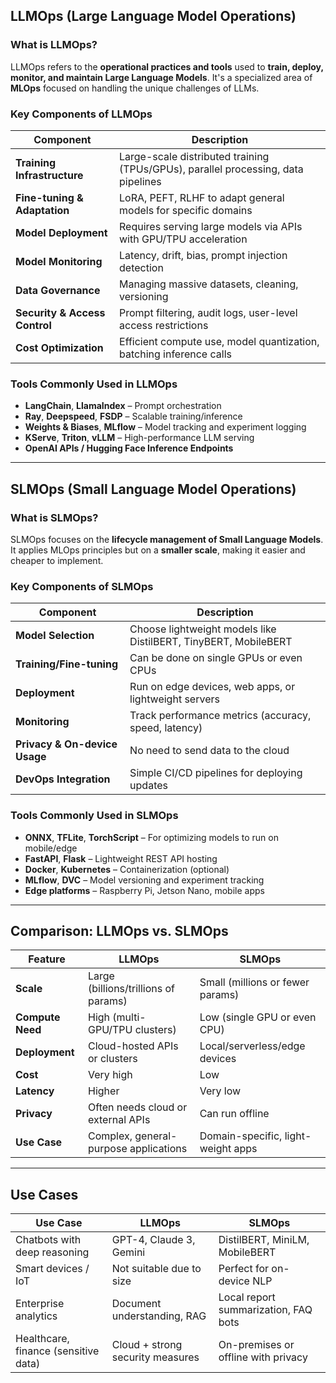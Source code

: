 ## **LLMOps (Large Language Model Operations)**

### **What is LLMOps?**

LLMOps refers to the **operational practices and tools** used to **train, deploy, monitor, and maintain Large Language Models**. It's a specialized area of **MLOps** focused on handling the unique challenges of LLMs.

### **Key Components of LLMOps**

| Component                     | Description                                                                       |
| ----------------------------- | --------------------------------------------------------------------------------- |
| **Training Infrastructure**   | Large-scale distributed training (TPUs/GPUs), parallel processing, data pipelines |
| **Fine-tuning & Adaptation**  | LoRA, PEFT, RLHF to adapt general models for specific domains                     |
| **Model Deployment**          | Requires serving large models via APIs with GPU/TPU acceleration                  |
| **Model Monitoring**          | Latency, drift, bias, prompt injection detection                                  |
| **Data Governance**           | Managing massive datasets, cleaning, versioning                                   |
| **Security & Access Control** | Prompt filtering, audit logs, user-level access restrictions                      |
| **Cost Optimization**         | Efficient compute use, model quantization, batching inference calls               |

### **Tools Commonly Used in LLMOps**

* **LangChain**, **LlamaIndex** – Prompt orchestration
* **Ray**, **Deepspeed**, **FSDP** – Scalable training/inference
* **Weights & Biases**, **MLflow** – Model tracking and experiment logging
* **KServe**, **Triton**, **vLLM** – High-performance LLM serving
* **OpenAI APIs / Hugging Face Inference Endpoints**

---

## **SLMOps (Small Language Model Operations)**

### **What is SLMOps?**

SLMOps focuses on the **lifecycle management of Small Language Models**. It applies MLOps principles but on a **smaller scale**, making it easier and cheaper to implement.

### **Key Components of SLMOps**

| Component                     | Description                                                     |
| ----------------------------- | --------------------------------------------------------------- |
| **Model Selection**           | Choose lightweight models like DistilBERT, TinyBERT, MobileBERT |
| **Training/Fine-tuning**      | Can be done on single GPUs or even CPUs                         |
| **Deployment**                | Run on edge devices, web apps, or lightweight servers           |
| **Monitoring**                | Track performance metrics (accuracy, speed, latency)            |
| **Privacy & On-device Usage** | No need to send data to the cloud                               |
| **DevOps Integration**        | Simple CI/CD pipelines for deploying updates                    |

### **Tools Commonly Used in SLMOps**

* **ONNX**, **TFLite**, **TorchScript** – For optimizing models to run on mobile/edge
* **FastAPI**, **Flask** – Lightweight REST API hosting
* **Docker**, **Kubernetes** – Containerization (optional)
* **MLflow**, **DVC** – Model versioning and experiment tracking
* **Edge platforms** – Raspberry Pi, Jetson Nano, mobile apps

---

## **Comparison: LLMOps vs. SLMOps**

| Feature          | **LLMOps**                            | **SLMOps**                         |
| ---------------- | ------------------------------------- | ---------------------------------- |
| **Scale**        | Large (billions/trillions of params)  | Small (millions or fewer params)   |
| **Compute Need** | High (multi-GPU/TPU clusters)         | Low (single GPU or even CPU)       |
| **Deployment**   | Cloud-hosted APIs or clusters         | Local/serverless/edge devices      |
| **Cost**         | Very high                             | Low                                |
| **Latency**      | Higher                                | Very low                           |
| **Privacy**      | Often needs cloud or external APIs    | Can run offline                    |
| **Use Case**     | Complex, general-purpose applications | Domain-specific, light-weight apps |

---

## Use Cases

| Use Case                             | LLMOps                           | SLMOps                               |
| ------------------------------------ | -------------------------------- | ------------------------------------ |
| Chatbots with deep reasoning         | GPT-4, Claude 3, Gemini          | DistilBERT, MiniLM, MobileBERT       |
| Smart devices / IoT                  | Not suitable due to size         | Perfect for on-device NLP            |
| Enterprise analytics                 | Document understanding, RAG      | Local report summarization, FAQ bots |
| Healthcare, finance (sensitive data) | Cloud + strong security measures | On-premises or offline with privacy  |
